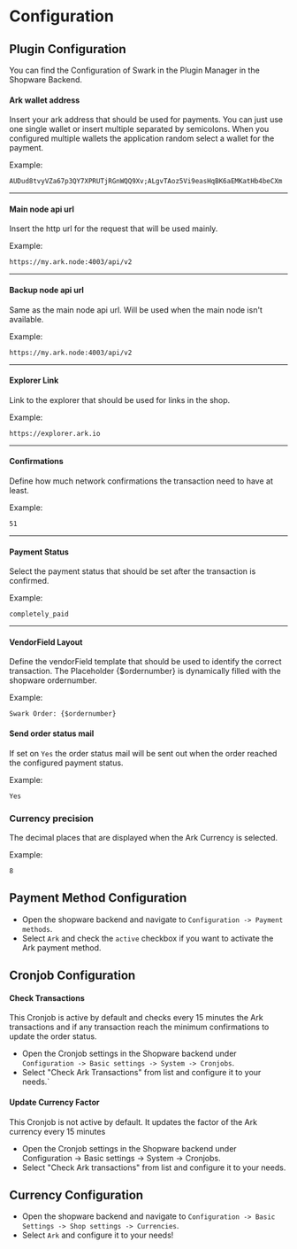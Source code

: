 # Configuration

## Plugin Configuration

You can find the Configuration of Swark in the Plugin Manager in the Shopware Backend.

#### Ark wallet address

Insert your ark address that should be used for payments. You can just use one single wallet or insert multiple separated by semicolons. When you configured multiple wallets the application random select a wallet for the payment.
    
Example:

    AUDud8tvyVZa67p3QY7XPRUTjRGnWQQ9Xv;ALgvTAoz5Vi9easHqBK6aEMKatHb4beCXm
    
---
    
#### Main node api url

Insert the http url for the request that will be used mainly.
    
Example:
   
    https://my.ark.node:4003/api/v2
    
---
    
#### Backup node api url

Same as the main node api url. Will be used when the main node isn't available.

Example:
   
    https://my.ark.node:4003/api/v2

---

#### Explorer Link

Link to the explorer that should be used for links in the shop.

Example:

    https://explorer.ark.io
    
---
    
#### Confirmations

Define how much network confirmations the transaction need to have at least.

Example:
   
    51

---
    
#### Payment Status

Select the payment status that should be set after the transaction is confirmed.

Example:
   
    completely_paid

---
    
#### VendorField Layout

Define the vendorField template that should be used to identify the correct transaction. The Placeholder {$ordernumber} is dynamically filled with the shopware ordernumber.
    
Example:
    
    Swark Order: {$ordernumber}
    
#### Send order status mail

If set on `Yes` the order status mail will be sent out when the order reached the configured payment status.

Example:

    Yes
    
### Currency precision

The decimal places that are displayed when the Ark Currency is selected.

Example:

    8

## Payment Method Configuration

* Open the shopware backend and navigate to `Configuration -> Payment methods`.
* Select `Ark` and check the `active` checkbox if you want to activate the Ark payment method.

## Cronjob Configuration

#### Check Transactions

This Cronjob is active by default and checks every 15 minutes the Ark transactions and if any transaction reach the minimum confirmations to update the order status.

* Open the Cronjob settings in the Shopware backend under `Configuration -> Basic settings -> System -> Cronjobs`.
* Select "Check Ark Transactions" from list and configure it to your needs.`

#### Update Currency Factor

This Cronjob is not active by default. It updates the factor of the Ark currency every 15 minutes

* Open the Cronjob settings in the Shopware backend under Configuration -> Basic settings -> System -> Cronjobs.
* Select "Check Ark transactions" from list and configure it to your needs.

## Currency Configuration

* Open the shopware backend and navigate to `Configuration -> Basic Settings -> Shop settings -> Currencies`.
* Select `Ark` and configure it to your needs!
